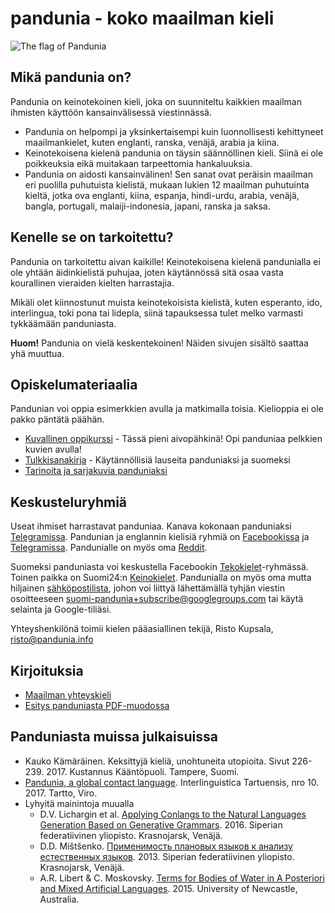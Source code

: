 pandunia - koko maailman kieli
==============================

![](http://www.pandunia.info/kuvat/bandera.png "The flag of Pandunia")

## Mikä pandunia on?

Pandunia on keinotekoinen kieli, joka on suunniteltu kaikkien maailman ihmisten käyttöön kansainvälisessä viestinnässä.

- Pandunia on helpompi ja yksinkertaisempi kuin luonnollisesti kehittyneet maailmankielet, kuten englanti, ranska, venäjä, arabia ja kiina.
- Keinotekoisena kielenä pandunia on täysin säännöllinen kieli. Siinä ei ole poikkeuksia eikä muitakaan tarpeettomia hankaluuksia.
- Pandunia on aidosti kansainvälinen! Sen sanat ovat peräisin maailman eri puolilla puhutuista kielistä, mukaan lukien 12 maailman puhutuinta kieltä, jotka ova englanti, kiina, espanja, hindi-urdu, arabia, venäjä, bangla, portugali, malaiji-indonesia, japani, ranska ja saksa.

## Kenelle se on tarkoitettu?

Pandunia on tarkoitettu aivan kaikille! Keinotekoisena kielenä pandunialla ei ole yhtään äidinkielistä puhujaa, joten käytännössä sitä osaa vasta kourallinen vieraiden kielten harrastajia.

Mikäli olet kiinnostunut muista keinotekoisista kielistä, kuten esperanto, ido, interlingua, toki pona tai lidepla, siinä tapauksessa tulet melko varmasti tykkäämään panduniasta.

**Huom!** Pandunia on vielä keskentekoinen! Näiden sivujen sisältö saattaa yhä muuttua.

## Opiskelumateriaalia

Pandunian voi oppia esimerkkien avulla ja matkimalla toisia. Kielioppia ei ole pakko päntätä päähän.

- [Kuvallinen oppikurssi](http://www.pandunia.info/pandunia/mini_darse.html) - Tässä pieni aivopähkinä! Opi panduniaa pelkkien kuvien avulla!
- [Tulkkisanakirja](jumla.md) - Käytännöllisiä lauseita panduniaksi ja suomeksi
- [Tarinoita ja sarjakuvia panduniaksi](http://www.pandunia.info/pandunia/index.html)

## Keskusteluryhmiä

Useat ihmiset harrastavat panduniaa. Kanava kokonaan panduniaksi [Telegramissa](https://t.me/joinchat/AAAAAENlKqzlMtGkrmf5rg). Pandunian ja englannin kielisiä ryhmiä on [Facebookissa](http://www.facebook.com/groups/pandunia) ja [Telegramissa](https://t.me/joinchat/AAAAAEPVsifmS6xRLAlxVA). Pandunialle on myös oma [Reddit](https://www.reddit.com/r/pandunia/).

Suomeksi panduniasta voi keskustella Facebookin [Tekokielet](http://www.facebook.com/groups/tekokielet)-ryhmässä. Toinen paikka on Suomi24:n [Keinokielet](http://keskustelu.suomi24.fi/tiede-ja-teknologia/tiede/keinokielet). Pandunialla on myös oma mutta hiljainen [sähköpostilista](https://groups.google.com/forum/?hl=fi&fromgroups=#!forum/suomi-pandunia), johon voi liittyä lähettämällä tyhjän viestin osoitteeseen suomi-pandunia+subscribe@googlegroups.com tai käytä selainta ja Google-tiliäsi.

Yhteyshenkilönä toimii kielen pääasiallinen tekijä, Risto Kupsala, [risto@pandunia.info](mailto:risto@pandunia.info)

## Kirjoituksia

- [Maailman yhteyskieli](dunia_pijin.md)
- [Esitys panduniasta PDF-muodossa](Diaesitys.pdf)


## Panduniasta muissa julkaisuissa

- Kauko Kämäräinen. Keksittyjä kieliä, unohtuneita utopioita. Sivut 226-239. 2017. Kustannus Kääntöpuoli. Tampere, Suomi.
- [Pandunia, a global contact language](http://www.pandunia.info/makala/Pandunia_in_Interlinguistica_Tartuensis_10.pdf). Interlinguistica Tartuensis, nro 10. 2017. Tartto, Viro.
- Lyhyitä mainintoja muualla
    - D.V. Lichargin et al. [Applying Conlangs to the Natural Languages Generation Based on Generative Grammars](http://scjournal.ru/articles/issn_1997-2911_2016_12-3_35.pdf). 2016. Siperian federatiivinen yliopisto. Krasnojarsk, Venäjä.
    - D.D. Mištšenko. [Применимость плановых языков к анализу естественных языков](http://elib.sfu-kras.ru/handle/2311/11853). 2013. Siperian federatiivinen yliopisto. Krasnojarsk, Venäjä.
    - A.R. Libert & C. Moskovsky. [Terms for Bodies of Water in A Posteriori and Mixed Artificial Languages](http://s3.amazonaws.com/academia.edu.documents/39789548/JUL2015fall_Libert___Moskovsky.pdf?AWSAccessKeyId=AKIAIWOWYYGZ2Y53UL3A&Expires=1498078623&Signature=uGDbvzaTsiPSh1hAozL5h53G%2B24%3D&response-content-disposition=inline%3B%20filename%3DTerms_for_Bodies_of_Water_in_A_Posterior.pdf). 2015. University of Newcastle, Australia.

